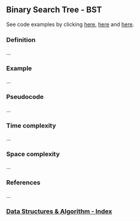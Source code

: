 ## Binary Search Tree - BST

See code examples by clicking [here](/DataStructures/Binary%20Search%20Tree/tree1-BST.js), [here](tree2-BST.js) and [here](tree3-BST.js).

### Definition

...

### Example

...

### Pseudocode

...

### Time complexity

...

### Space complexity

...

### References

...

### [Data Structures & Algorithm - Index](../../../README.md)
